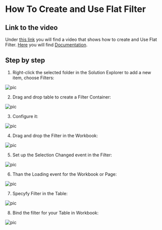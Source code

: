 

# How To Create and Use Flat Filter
## Link to the video

Under [this link](https://profitbasedocs.blob.core.windows.net/videos/Filters%20-%20Creating%20and%20using%20flat%20filters.mp4) you will find a video that shows how to create and Use Flat Filter. [Here](../../filters/index.md) you will find [Documentation](../../filters/index.md).
<br/>

## Step by step


1. Right-click the selected folder in the Solution Explorer to add a new item, choose Filters:

![pic](https://profitbasedocs.blob.core.windows.net/images/HTflF%20(1).png)

2. Drag and drop table to create a Filter Container: 

![pic](https://profitbasedocs.blob.core.windows.net/images/HTflF%20(2).png)

3. Configure it:
   
![pic](https://profitbasedocs.blob.core.windows.net/images/HTflF%20(3).png)


4. Drag and drop the Filter in the Workbook:

![pic](https://profitbasedocs.blob.core.windows.net/images/HTflF%20(4).png)

5. Set up the Selection Changed event in the Filter: 

![pic](https://profitbasedocs.blob.core.windows.net/images/HTflF%20(5).png)

6. Than the Loading event for the Workbook or Page:
   
![pic](https://profitbasedocs.blob.core.windows.net/images/HTflF%20(6).png)

7. Specyfy Filter in the Table:

![pic](https://profitbasedocs.blob.core.windows.net/images/HTflF%20(7).png)

8. Bind the filter for your Table in Workbook:

![pic](https://profitbasedocs.blob.core.windows.net/images/HTflF%20(8).png)

